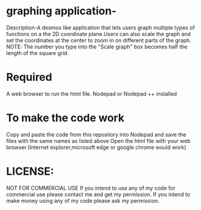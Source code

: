 # graphing application-

Description-A desmos like application that lets users graph multiple types of functions on a the 2D coordinate plane.Users can also scale the graph and set the coordinates at the 
center to zoom in on different parts of the graph. 
NOTE: The number you type into the "Scale graph" box becomes half the length of the square grid.

# Required

A web browser to run the html file.
Nodepad or Nodepad ++ installed

# To make the code work 
Copy and paste the code from this repository into Nodepad and save the files with the same names as listed above
Open the html file with your web browser.(Internet explorer,microsoft edge or google chrome would work)

# LICENSE:
NOT FOR COMMERCIAL USE If you intend to use any of my code for commercial use please contact me and get my permission. If you intend to make money using any of my code please ask my permission.
